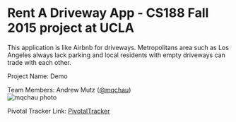 
# Rent A Driveway App - CS188 Fall 2015 project at UCLA

This application is like Airbnb for driveways.
Metropolitans area such as Los Angeles always lack parking 
and local residents with empty driveways can trade with each other.

Project Name: Demo

Team Members:
Andrew Mutz ([@mqchau](https://github.com/mqchau))  
![mqchau photo](https://drive.google.com/file/d/0B1uLPPfFtrlMaFY5emxLTjFiZW8/view?usp=sharing)

Pivotal Tracker Link:
[PivotalTracker](https://www.pivotaltracker.com/n/projects/1446698) 

